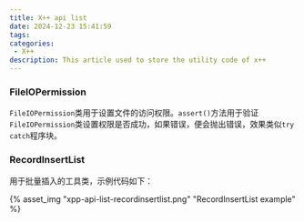 ```yaml
---
title: X++ api list
date: 2024-12-23 15:41:59
tags: 
categories:
 - X++
description: This article used to store the utility code of x++
---
```


### FileIOPermission

`FileIOPermission`类用于设置文件的访问权限。`assert()`方法用于验证`FileIOPermission`类设置权限是否成功，如果错误，便会抛出错误，效果类似`try catch`程序块。

### RecordInsertList

用于批量插入的工具类，示例代码如下：

{% asset_img "xpp-api-list-recordinsertlist.png" "RecordInsertList example" %}